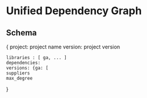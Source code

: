 # Unified Dependency Graph

## Schema

{
    project: project name
    version: project version
    
    libraries : [ ga, ... ]
    dependencies: 
    versions: {ga: [
    suppliers
    max_degree
}



